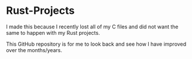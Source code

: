 # Rust-Projects

I made this because I recently lost all of my C files and did not want the same to happen with my Rust projects.

This GitHub repository is for me to look back and see how I have improved over the months/years.
